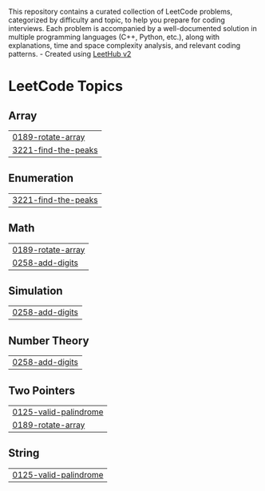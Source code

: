 This repository contains a curated collection of LeetCode problems, categorized by difficulty and topic, to help you prepare for coding interviews. Each problem is accompanied by a well-documented solution in multiple programming languages (C++, Python, etc.), along with explanations, time and space complexity analysis, and relevant coding patterns. - Created using [LeetHub v2](https://github.com/arunbhardwaj/LeetHub-2.0)
<!---LeetCode Topics Start-->
# LeetCode Topics
## Array
|  |
| ------- |
| [0189-rotate-array](https://github.com/848deepak/Leet-Code-Solutions/tree/master/0189-rotate-array) |
| [3221-find-the-peaks](https://github.com/848deepak/Leet-Code-Solutions/tree/master/3221-find-the-peaks) |
## Enumeration
|  |
| ------- |
| [3221-find-the-peaks](https://github.com/848deepak/Leet-Code-Solutions/tree/master/3221-find-the-peaks) |
## Math
|  |
| ------- |
| [0189-rotate-array](https://github.com/848deepak/Leet-Code-Solutions/tree/master/0189-rotate-array) |
| [0258-add-digits](https://github.com/848deepak/Leet-Code-Solutions/tree/master/0258-add-digits) |
## Simulation
|  |
| ------- |
| [0258-add-digits](https://github.com/848deepak/Leet-Code-Solutions/tree/master/0258-add-digits) |
## Number Theory
|  |
| ------- |
| [0258-add-digits](https://github.com/848deepak/Leet-Code-Solutions/tree/master/0258-add-digits) |
## Two Pointers
|  |
| ------- |
| [0125-valid-palindrome](https://github.com/848deepak/Leet-Code-Solutions/tree/master/0125-valid-palindrome) |
| [0189-rotate-array](https://github.com/848deepak/Leet-Code-Solutions/tree/master/0189-rotate-array) |
## String
|  |
| ------- |
| [0125-valid-palindrome](https://github.com/848deepak/Leet-Code-Solutions/tree/master/0125-valid-palindrome) |
<!---LeetCode Topics End-->
